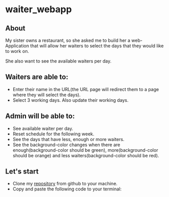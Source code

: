 # waiter_webapp

## About
My sister owns a restaurant, so she asked me to build her a web-Application that will allow her waiters to select the days that they would like to work on.

She also want to see the available waiters per day.

## Waiters are able to:
- Enter their name in the URL(the URL page will redirect them to a page where they will select the days).
- Select 3 working days.
Also update their working days.

## Admin will be able to:
- See available waiter per day.
- Reset schedule for the following week.
- See the days that have less, enough or more waiters.
- See the background-color changes when there are enough(background-color should be green), more(background-color should be orange) and less waiters(background-color should be red).

## Let's start
- Clone my [repository](https://github.com/Amandankosiyane/waiter_webapp/tree/master) from github to your machine.
- Copy and paste the following code to your terminal:
``` $git clone https://github.com/Amandankosiyane/waiter_webapp.git
```
